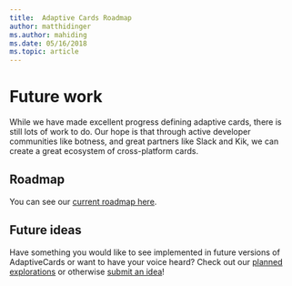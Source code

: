 ```yaml
---
title:  Adaptive Cards Roadmap
author: matthidinger
ms.author: mahiding
ms.date: 05/16/2018
ms.topic: article
---
```


# Future work

While we have made excellent progress defining adaptive cards, there is still lots of work to do. Our hope is that through active developer communities like botness, and great partners like Slack and Kik, we can create a great ecosystem of cross-platform cards.

## Roadmap

You can see our [current roadmap here](https://aka.ms/acroadmap).

## Future ideas

Have something you would like to see implemented in future versions of AdaptiveCards or want to have your voice heard? Check out our [planned explorations](https://portal.productboard.com/adaptivecards/1-adaptive-cards-features/tabs/4-under-consideration) or otherwise [submit an idea](https://portal.productboard.com/adaptivecards/1-adaptive-cards-features/tabs/6-planned/submit-idea)!
